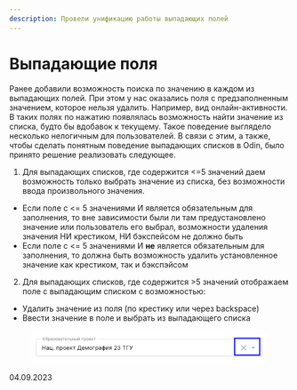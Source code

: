 ```yaml
---
description: Провели унификацию работы выпадающих полей
---
```


# Выпадающие поля

Ранее добавили возможность поиска по значению в каждом из выпадающих полей. При этом у нас оказались поля с предзаполненным значением, которое нельзя удалить. Например, вид онлайн-активности. В таких полях по нажатию появлялась возможность найти значение из списка, будто бы вдобавок к текущему. Такое поведение выглядело несколько нелогичным для пользователей. В связи с этим, а также, чтобы сделать понятным поведение выпадающих списков в Odin, было принято решение реализовать следующее.

1. Для выпадающих списков, где содержится <=5 значений даем возможность только выбрать значение из списка, без возможности ввода произвольного значения.

* Если поле с <= 5 значениями И является обязательным для заполнения, то вне зависимости были ли там предустановлено значение или пользователь его выбрал, возможности удаления значения НИ крестиком, НИ бэкспейсом не должно быть
* Если поле с <= 5 значениями И **не** является обязательным для заполнения, то должна быть возможность удалить установленное значение как крестиком, так и бэкспэйсом

2. Для выпадающих списков, где содержится >5 значений отображаем поле с выпадающим списком с возможностью:

* Удалить значение из поля (по крестику или через backspace)
* Ввести значение в поле и выбрать из выпадающего списка

<figure><img src="../../.gitbook/assets/image (166).png" alt=""><figcaption></figcaption></figure>

04.09.2023
